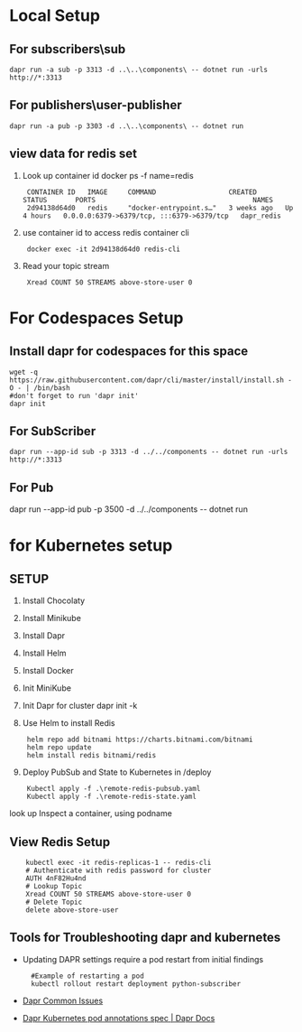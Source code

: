 # Local Setup 
## For subscribers\sub
	dapr run -a sub -p 3313 -d ..\..\components\ -- dotnet run -urls http://*:3313
## For publishers\user-publisher 
	dapr run -a pub -p 3303 -d ..\..\components\ -- dotnet run

## view data for redis set
1. Look up container id	
		docker ps -f name=redis
	
		CONTAINER ID   IMAGE     COMMAND                  CREATED       STATUS       PORTS                                       NAMES
		2d94138d64d0   redis     "docker-entrypoint.s…"   3 weeks ago   Up 4 hours   0.0.0.0:6379->6379/tcp, :::6379->6379/tcp   dapr_redis

2. use container id to access redis container cli
   
		docker exec -it 2d94138d64d0 redis-cli
   
3. Read your topic stream
	
		Xread COUNT 50 STREAMS above-store-user 0

# For Codespaces Setup
## Install dapr for codespaces for this space
	
	wget -q https://raw.githubusercontent.com/dapr/cli/master/install/install.sh -O - | /bin/bash
	#don't forget to run 'dapr init'
	dapr init

## For SubScriber
	dapr run --app-id sub -p 3313 -d ../../components -- dotnet run -urls http://*:3313

## For Pub
dapr run --app-id pub -p 3500 -d ../../components -- dotnet run


# for Kubernetes setup
## SETUP
1. Install Chocolaty
2. Install Minikube
3. Install Dapr
4. Install Helm
5. Install Docker
6. Init MiniKube
7. Init Dapr for cluster
		dapr init -k
8. Use Helm to install Redis

		helm repo add bitnami https://charts.bitnami.com/bitnami
		helm repo update
		helm install redis bitnami/redis


9. Deploy PubSub and State to Kubernetes in /deploy
	

		Kubectl apply -f .\remote-redis-pubsub.yaml
		Kubectl apply -f .\remote-redis-state.yaml
	

    
look up 
Inspect a container, using podname

## View Redis Setup 
		kubectl exec -it redis-replicas-1 -- redis-cli
		# Authenticate with redis password for cluster
		AUTH 4nF82Hu4nd
		# Lookup Topic
		Xread COUNT 50 STREAMS above-store-user 0
		# Delete Topic
		delete above-store-user

## Tools for Troubleshooting dapr and kubernetes
- Updating DAPR settings require a pod restart from initial findings

		#Example of restarting a pod
		kubectl rollout restart deployment python-subscriber

- [Dapr Common Issues](https://docs.dapr.io/operations/troubleshooting/common_issues/)
- [Dapr Kubernetes pod annotations spec | Dapr Docs](https://docs.dapr.io/operations/hosting/kubernetes/kubernetes-annotations/)




	
